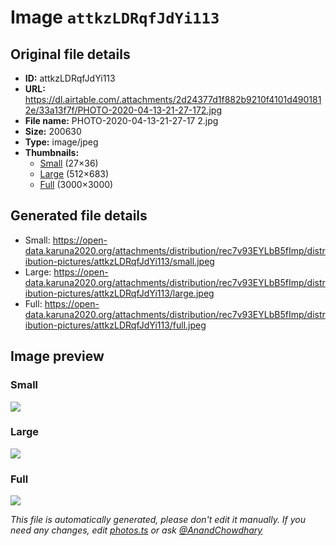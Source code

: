 # Image `attkzLDRqfJdYi113`

## Original file details

- **ID:** attkzLDRqfJdYi113
- **URL:** https://dl.airtable.com/.attachments/2d24377d1f882b9210f4101d4901812e/33a13f7f/PHOTO-2020-04-13-21-27-172.jpg
- **File name:** PHOTO-2020-04-13-21-27-17 2.jpg
- **Size:** 200630
- **Type:** image/jpeg
- **Thumbnails:**
  - [Small](https://dl.airtable.com/.attachmentThumbnails/188b2bcadb918c07494c3528d46a02f0/5ba4ed05) (27×36)
  - [Large](https://dl.airtable.com/.attachmentThumbnails/0fba40f962860cb094b3493392719f8b/59588f62) (512×683)
  - [Full](https://dl.airtable.com/.attachmentThumbnails/3d0b816e2f3ea090b75ed144b41e8730/46295954) (3000×3000)

## Generated file details

- Small: https://open-data.karuna2020.org/attachments/distribution/rec7v93EYLbB5fImp/distribution-pictures/attkzLDRqfJdYi113/small.jpeg
- Large: https://open-data.karuna2020.org/attachments/distribution/rec7v93EYLbB5fImp/distribution-pictures/attkzLDRqfJdYi113/large.jpeg
- Full: https://open-data.karuna2020.org/attachments/distribution/rec7v93EYLbB5fImp/distribution-pictures/attkzLDRqfJdYi113/full.jpeg

## Image preview

### Small

![](https://open-data.karuna2020.org/attachments/distribution/rec7v93EYLbB5fImp/distribution-pictures/attkzLDRqfJdYi113/small.jpeg)

### Large

![](https://open-data.karuna2020.org/attachments/distribution/rec7v93EYLbB5fImp/distribution-pictures/attkzLDRqfJdYi113/large.jpeg)

### Full

![](https://open-data.karuna2020.org/attachments/distribution/rec7v93EYLbB5fImp/distribution-pictures/attkzLDRqfJdYi113/full.jpeg)

_This file is automatically generated, please don't edit it manually. If you need any changes, edit [photos.ts](/photos.ts) or ask [@AnandChowdhary](https://github.com/AnandChowdhary)_
